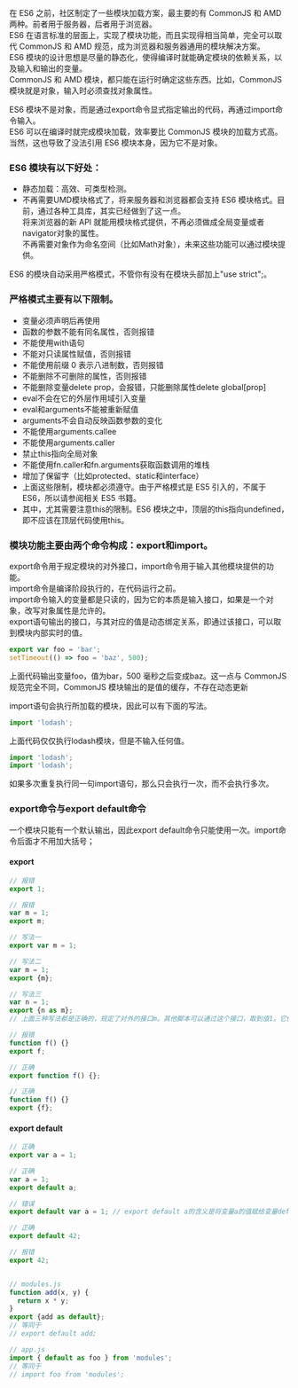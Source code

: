 在 ES6 之前，社区制定了一些模块加载方案，最主要的有 CommonJS 和 AMD 两种。前者用于服务器，后者用于浏览器。   
ES6 在语言标准的层面上，实现了模块功能，而且实现得相当简单，完全可以取代 CommonJS 和 AMD 规范，成为浏览器和服务器通用的模块解决方案。   
ES6 模块的设计思想是尽量的静态化，使得编译时就能确定模块的依赖关系，以及输入和输出的变量。     
CommonJS 和 AMD 模块，都只能在运行时确定这些东西。比如，CommonJS 模块就是对象，输入时必须查找对象属性。    

ES6 模块不是对象，而是通过export命令显式指定输出的代码，再通过import命令输入。    
ES6 可以在编译时就完成模块加载，效率要比 CommonJS 模块的加载方式高。当然，这也导致了没法引用 ES6 模块本身，因为它不是对象。    

### ES6 模块有以下好处：
- 静态加载：高效、可类型检测。
- 不再需要UMD模块格式了，将来服务器和浏览器都会支持 ES6 模块格式。目前，通过各种工具库，其实已经做到了这一点。  
将来浏览器的新 API 就能用模块格式提供，不再必须做成全局变量或者navigator对象的属性。  
不再需要对象作为命名空间（比如Math对象），未来这些功能可以通过模块提供。     

ES6 的模块自动采用严格模式，不管你有没有在模块头部加上"use strict";。
### 严格模式主要有以下限制。
- 变量必须声明后再使用
- 函数的参数不能有同名属性，否则报错
- 不能使用with语句
- 不能对只读属性赋值，否则报错
- 不能使用前缀 0 表示八进制数，否则报错
- 不能删除不可删除的属性，否则报错
- 不能删除变量delete prop，会报错，只能删除属性delete global[prop]
- eval不会在它的外层作用域引入变量
- eval和arguments不能被重新赋值
- arguments不会自动反映函数参数的变化
- 不能使用arguments.callee
- 不能使用arguments.caller
- 禁止this指向全局对象
- 不能使用fn.caller和fn.arguments获取函数调用的堆栈
- 增加了保留字（比如protected、static和interface）
- 上面这些限制，模块都必须遵守。由于严格模式是 ES5 引入的，不属于 ES6，所以请参阅相关 ES5 书籍。
- 其中，尤其需要注意this的限制。ES6 模块之中，顶层的this指向undefined，即不应该在顶层代码使用this。

 
### 模块功能主要由两个命令构成：export和import。
export命令用于规定模块的对外接口，import命令用于输入其他模块提供的功能。   
import命令是编译阶段执行的，在代码运行之前。     
import命令输入的变量都是只读的，因为它的本质是输入接口，如果是一个对象，改写对象属性是允许的。   
export语句输出的接口，与其对应的值是动态绑定关系，即通过该接口，可以取到模块内部实时的值。  
```js
export var foo = 'bar';   
setTimeout(() => foo = 'baz', 500);  
``` 
上面代码输出变量foo，值为bar，500 毫秒之后变成baz。这一点与 CommonJS 规范完全不同，CommonJS 模块输出的是值的缓存，不存在动态更新   

import语句会执行所加载的模块，因此可以有下面的写法。 
```js
import 'lodash';
```
上面代码仅仅执行lodash模块，但是不输入任何值。
```js
import 'lodash';
import 'lodash';
```
如果多次重复执行同一句import语句，那么只会执行一次，而不会执行多次。

### export命令与export default命令
一个模块只能有一个默认输出，因此export default命令只能使用一次。import命令后面才不用加大括号；  
#### export 
```js
// 报错
export 1;

// 报错
var m = 1;
export m;

// 写法一
export var m = 1;

// 写法二
var m = 1;
export {m};

// 写法三
var n = 1;
export {n as m};
// 上面三种写法都是正确的，规定了对外的接口m。其他脚本可以通过这个接口，取到值1。它们的实质是，在接口名与模块内部变量之间，建立了一一对应的关系。

// 报错
function f() {}
export f;

// 正确
export function f() {};

// 正确
function f() {}
export {f};

```

#### export default
```js
// 正确
export var a = 1;

// 正确
var a = 1;
export default a;

// 错误
export default var a = 1; // export default a的含义是将变量a的值赋给变量default。所以，写法会报错。

// 正确
export default 42;

// 报错
export 42;
``` 
```js
``` 
```js
// modules.js
function add(x, y) {
  return x * y;
}
export {add as default};
// 等同于
// export default add;

// app.js
import { default as foo } from 'modules';
// 等同于
// import foo from 'modules';
```
